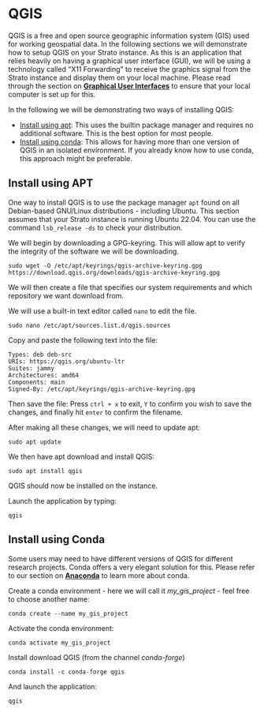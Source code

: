 # QGIS

QGIS is a free and open source geographic information system (GIS) used for working geospatial data. In the following sections we will demonstrate how to setup QGIS on your Strato instance. As this is an application that relies heavily on having a graphical user interface (GUI), we will be using a technology called "X11 Forwarding" to receive the graphics signal from the Strato instance and display them on your local machine. Please read through the section on [**Graphical User Interfaces**](url) to ensure that your local computer is set up for this.

In the following we will be demonstrating two ways of installing QGIS:

- [Install using apt](#install-using-apt): This uses the builtin package manager and requires no additional software. This is the best option for most people.
- [Install using conda](#install-using-conda): This allows for having more than one version of QGIS in an isolated environment. If you already know how to use conda, this approach might be preferable. 

## Install using APT

One way to install QGIS is to use the package manager `apt` found on all Debian-based GNU/Linux distributions - including Ubuntu. This section assumes that your Strato instance is running Ubuntu 22.04. You can use the command `lsb_release -ds` to check your distribution. 

We will begin by downloading a GPG-keyring. This will allow apt to verify the integrity of the software we will be downloading. 
```
sudo wget -O /etc/apt/keyrings/qgis-archive-keyring.gpg https://download.qgis.org/downloads/qgis-archive-keyring.gpg
```

We will then create a file that specifies our system requirements and which repository we want download from. 

We will use a built-in text editor called `nano` to edit the file. 

```
sudo nano /etc/apt/sources.list.d/qgis.sources
```

Copy and paste the following text into the file:
```
Types: deb deb-src
URIs: https://qgis.org/ubuntu-ltr
Suites: jammy
Architectures: amd64
Components: main
Signed-By: /etc/apt/keyrings/qgis-archive-keyring.gpg
```
Then save the file:
Press `ctrl + x` to exit, `Y` to confirm you wish to save the changes, and finally hit `enter` to confirm the filename. 

After making all these changes, we will need to update apt:
```
sudo apt update
```

We then have apt download and install QGIS:
```
sudo apt install qgis
```

QGIS should now be installed on the instance. 

Launch the application by typing:
```
qgis
```

## Install using Conda

Some users may need to have different versions of QGIS for different research projects. Conda offers a very elegant solution for this.
Please refer to our section on [**Anaconda**](../anaconda/anaconda.md) to learn more about conda.

Create a conda environment - here we will call it *my_gis_project* - feel free to choose another name:
```
conda create --name my_gis_project
```

Activate the conda environment:
```
conda activate my_gis_project
```

Install download QGIS (from the channel *conda-forge*)
```
conda install -c conda-forge qgis
```

And launch the application:
```
qgis
```
